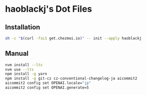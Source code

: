 # haoblackj's Dot Files

## Installation

```bash
sh -c "$(curl -fsLS get.chezmoi.io)" -- init --apply haoblackj
```

## Manual
```zsh
nvm install --lts
nvm use --lts
npm install -g yarn
npm install -g git-cz cz-conventional-changelog-ja aicommit2
aicommit2 config set OPENAI.locale="jp"
aicommit2 config set OPENAI.generate=5
```
